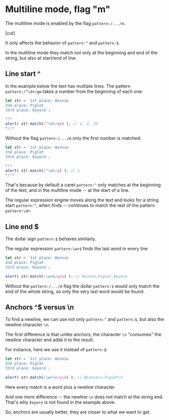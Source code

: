 # Multiline mode, flag "m"

The multiline mode is enabled by the flag `pattern:/.../m`.

[cut]

It only affects the behavior of `pattern:^` and `pattern:$`.

In the multiline mode they match not only at the beginning and end of the string, but also at start/end of line.

## Line start ^

In the example below the text has multiple lines. The pattern `pattern:/^\d+/gm` takes a number from the beginning of each one:

```js run
let str = `1st place: Winnie
2nd place: Piglet
33rd place: Eeyore`;

*!*
alert( str.match(/^\d+/gm) ); // 1, 2, 33
*/!*
```

Without the flag  `pattern:/.../m` only the first number is matched:


```js run
let str = `1st place: Winnie
2nd place: Piglet
33rd place: Eeyore`;

*!*
alert( str.match(/^\d+/g) ); // 1
*/!*
```

That's because by default a caret `pattern:^` only matches at the beginning of the text, and in the multiline mode -- at the start of a line.

The regular expression engine moves along the text and looks for a string start `pattern:^`, when finds -- continues to match the rest of the pattern `pattern:\d+`.

## Line end $

The dollar sign `pattern:$` behaves similarly.

The regular expression `pattern:\w+$` finds the last word in every line

```js run
let str = `1st place: Winnie
2nd place: Piglet
33rd place: Eeyore`;

alert( str.match(/\w+$/gim) ); // Winnie,Piglet,Eeyore
```

Without the `pattern:/.../m` flag the dollar `pattern:$` would only match the end of the whole string, so only the very last word would be found.

## Anchors ^$ versus \n

To find a newline, we can use not only `pattern:^` and `pattern:$`, but also the newline character `\n`.

The first difference is that unlike anchors, the character `\n` "consumes" the newline character and adds it to the result.

For instance, here we use it instead of `pattern:$`:

```js run
let str = `1st place: Winnie
2nd place: Piglet
33rd place: Eeyore`;

alert( str.match(/\w+\n/gim) ); // Winnie\n,Piglet\n
```

Here every match is a word plus a newline character.

And one more difference -- the newline `\n` does not match at the string end. That's why `Eeyore` is not found in the example above.

So, anchors are usually better, they are closer to what we want to get.
